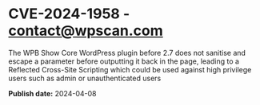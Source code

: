 # CVE-2024-1958 - contact@wpscan.com

The WPB Show Core WordPress plugin before 2.7 does not sanitise and escape a parameter before outputting it back in the page, leading to a Reflected Cross-Site Scripting which could be used against high privilege users such as admin or unauthenticated users

**Publish date:** 2024-04-08
